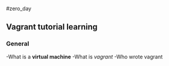 #zero_day
## Vagrant tutorial learning
### General
-What is a **virtual machine**
-What is *vagrant*
-Who wrote vagrant

